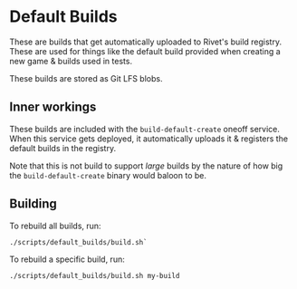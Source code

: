 # Default Builds

These are builds that get automatically uploaded to Rivet's build registry. These are used for things like the default build provided when creating a new game & builds used in tests.

These builds are stored as Git LFS blobs.

## Inner workings

These builds are included with the `build-default-create` oneoff service. When this service gets deployed, it automatically uploads it & registers the default builds in the registry.

Note that this is not build to support _large_ builds by the nature of how big the `build-default-create` binary would baloon to be.

## Building

To rebuild all builds, run:

```
./scripts/default_builds/build.sh`
```

To rebuild a specific build, run:

```
./scripts/default_builds/build.sh my-build
```
